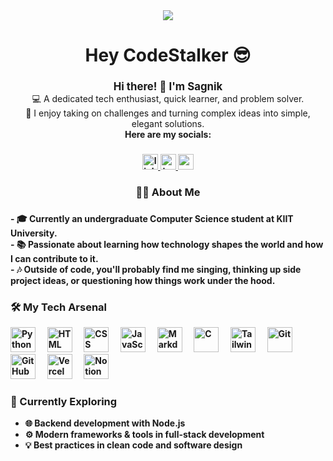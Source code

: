 <div align="center">
  <img  src="https://encrypted-tbn2.gstatic.com/images?q=tbn:ANd9GcSv0jXIV1lGQ69rA2cKGjwnGoMaqmBL1XfvZq5E1YFASp5bh2xU"  />
</div>

###

<h1 align="center">Hey CodeStalker 😎</h1>
 
###

<p align="center">
  <strong><big>Hi there! 👋 I'm <b>Sagnik</b></big></strong><br>
  💻 A dedicated tech enthusiast, quick learner, and problem solver.<br>
  🚀 I enjoy taking on challenges and turning complex ideas into simple, elegant solutions.<br>
  <b>Here are my socials:<b>
</p>

###

<div align="center">
  <a href="https://www.linkedin.com/in/sagnik-roy-chowdhury-138286297/" target="_blank">
    <img src="https://img.shields.io/static/v1?message=LinkedIn&logo=linkedin&label=&color=0077B5&logoColor=white&labelColor=&style=for-the-badge" height="25" alt="linkedin logo" />
  </a>
  <a href="https://x.com/Sagnik_codes" target="_blank">
    <img src="https://img.shields.io/static/v1?message=Twitter&logo=twitter&label=&color=1DA1F2&logoColor=white&labelColor=&style=for-the-badge" height="25" alt="twitter logo"  />
  </a>
  <a href="sagnikroychowdhury397@gmail.com" target="_blank">
    <img src="https://img.shields.io/static/v1?message=Gmail&logo=gmail&label=&color=D14836&logoColor=white&labelColor=&style=for-the-badge" height="25" alt="gmail logo"  />
  </a>
</div>

###

<h3 align="center">👩‍💻  About Me</h3>

###


<p align="left">
- 🎓 Currently an undergraduate Computer Science student at KIIT University.<br>
- 📚 Passionate about learning how technology shapes the world and how I can contribute to it.<br>
- 🎶 Outside of code, you'll probably find me singing, thinking up side project ideas, or questioning how things work under the hood.
</p>

### 🛠️ My Tech Arsenal

<img src="https://cdn.jsdelivr.net/gh/devicons/devicon/icons/python/python-original.svg" width="40" alt="Python"/>
<img width="12" />
<img src="https://cdn.jsdelivr.net/gh/devicons/devicon/icons/html5/html5-original.svg" width="40" alt="HTML"/>
<img width="12" />
<img src="https://cdn.jsdelivr.net/gh/devicons/devicon/icons/css3/css3-original.svg" width="40" alt="CSS"/>
<img width="12" />
<img src="https://cdn.jsdelivr.net/gh/devicons/devicon/icons/javascript/javascript-original.svg" width="40" alt="JavaScript"/>
<img width="12" />
<img src="https://assets.streamlinehq.com/image/private/w_300,h_300,ar_1/f_auto/v1/icons/3/markdown-fill-wf1u94blkkfdnbyq8evn6.png/markdown-fill-9ynktdwyyo69j2mczhhzxg.png?_a=DATAdtAAZAA0" width="40" alt="Markdown"/>
<img width="12" />
<img src="https://cdn.jsdelivr.net/gh/devicons/devicon/icons/c/c-original.svg" width="40" alt="C"/>
<img width="12" />
<img src="https://www.vectorlogo.zone/logos/tailwindcss/tailwindcss-icon.svg" width="40" alt="TailwindCSS"/>
<img width="12" />
<img src="https://cdn.jsdelivr.net/gh/devicons/devicon/icons/git/git-original.svg" width="40" alt="Git"/>
<img width="12" />
<img src="https://cdn.jsdelivr.net/gh/devicons/devicon/icons/github/github-original.svg" width="40" alt="GitHub"/>
<img width="12" />
<img src="https://assets.streamlinehq.com/image/private/w_300,h_300,ar_1/f_auto/v1/icons/all-icons/vercel-logo-9lbpgja3yk7f01i2dpn6qq.png/vercel-logo-byme5d3jfs74gbr6fsyvl7.png?_a=DATAdtAAZAA0" width="40" alt="Vercel"/>
<img width="12" />
<img src="https://img.icons8.com/ios-filled/50/000000/notion.png" width="40" alt="Notion"/>


### 🧠 Currently Exploring
<b><p align="left">
- 🌐 Backend development with Node.js<br>
- ⚙️ Modern frameworks & tools in full-stack development<br>
- 💡 Best practices in clean code and software design
</p></b>
